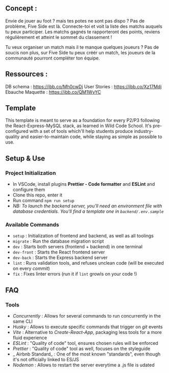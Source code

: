 ## Concept :

Envie de jouer au foot ? mais tes potes ne sont pas dispo ? 
Pas de problème, Five Side est là.  Connecte-toi et voit la liste des matchs auquels tu peux participer.
Les matchs gagnés te rapporteront des points, reviens régulièrement et atteint le sommet du classement ! 

Tu veux organiser un match mais il te manque quelques joueurs ? 
Pas de soucis non plus, sur Five Side tu peux créér un match, les joueurs de la communauté pourront compléter ton équipe.  

## Ressources : 

DB schema : https://ibb.co/Mh0cwDj
User Stories : https://ibb.co/Xz17Mdj
Ebauche Maquette : https://ibb.co/QM1WvYC

## Template

This template is meant to serve as a foundation for every P2/P3 following the React-Express-MySQL stack, as learned in Wild Code School.
It's pre-configured with a set of tools which'll help students produce industry-quality and easier-to-maintain code, while staying as simple as possible to use.

## Setup & Use

### Project Initialization

- In VSCode, install plugins **Prettier - Code formatter** and **ESLint** and configure them
- Clone this repo, enter it
- Run command `npm run setup`
- _NB: To launch the backend server, you'll need an environment file with database credentials. You'll find a template one in `backend/.env.sample`_

### Available Commands

- `setup` : Initialization of frontend and backend, as well as all toolings
- `migrate` : Run the database migration script
- `dev` : Starts both servers (frontend + backend) in one terminal
- `dev-front` : Starts the React frontend server
- `dev-back` : Starts the Express backend server
- `lint` : Runs validation tools, and refuses unclean code (will be executed on every _commit_)
- `fix` : Fixes linter errors (run it if `lint` growls on your code !)

## FAQ

### Tools

- _Concurrently_ : Allows for several commands to run concurrently in the same CLI
- _Husky_ : Allows to execute specific commands that trigger on _git_ events
- _Vite_ : Alternative to _Create-React-App_, packaging less tools for a more fluid experience
- _ESLint_ : "Quality of code" tool, ensures chosen rules will be enforced
- _Prettier_ : "Quality of code" tool as well, focuses on the styleguide
- _ Airbnb Standard_ : One of the most known "standards", even though it's not officially linked to ES/JS
- _Nodemon_ : Allows to restart the server everytime a .js file is udated


